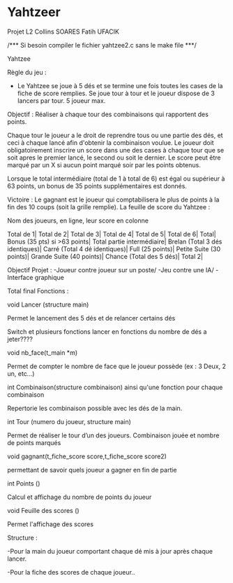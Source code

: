 # Yahtzeer
Projet L2 Collins SOARES Fatih UFACIK

/*** Si besoin compiler le fichier yahtzee2.c sans le make file ***/

Yahtzee

Règle du jeu :

- Le Yahtzee se joue à 5 dés et se termine une fois toutes les cases de la fiche de score remplies.
Se joue tour à tour et le joueur dispose de 3 lancers par tour.
5 joueur max.

Objectif :
Réaliser à chaque tour des combinaisons qui rapportent des points.

Chaque tour le joueur a le droit de reprendre tous ou une partie des dés, et ceci à chaque lancé afin d'obtenir la combinaison voulue. Le joueur doit obligatoirement inscrire un score dans une des cases à chaque tour que se soit apres le premier lancé, le second ou soit le dernier. Le score peut être marqué par un X si aucun point marqué soir par les points obtenus.

Lorsque le total intermédiaire (total de 1 à total de 6) est égal ou supérieur à 63 points, un bonus de 35 points supplémentaires est donnés.

Victoire :
Le gagnant est le joueur qui comptabilisera le plus de points à la fin des 10 coups (soit la grille remplie).
La feuille de score du Yahtzee :

Nom des joueurs, en ligne, leur score en colonne

Total de 1|
Total de 2|
Total de 3|
Total de 4|
Total de 5|
Total de 6|
Total|
Bonus (35 pts) si >63 points|
Total partie intermédiaire|
Brelan (Total 3 dés identiques)|
Carré (Total 4 dé identiques)|
Full (25 points)|
Petite Suite (30 points)|
Grande Suite (40 points)|
Chance (Total des 5 dés)|
Total 2|

Objectif Projet :
-Joueur contre joueur sur un poste/
-Jeu contre une IA/
-Interface graphique

Total final
Fonctions :

void Lancer (structure main)

Permet le lancement des 5 dés et de relancer certains dés

Switch et plusieurs fonctions lancer en fonctions du nombre de dés a jeter???? 

void nb_face(t_main *m)

Permet de compter le nombre de face que le joueur possède (ex : 3 Deux, 2 un, etc...)

int Combinaison(structure combinaison) ainsi qu'une fonction pour chaque combinaison

Repertorie les combinaison possible avec les dés de la main.

int Tour (numero du joueur, structure main)

Permet de réaliser le tour d’un des joueurs. Combinaison jouée et nombre de points marqués

void gagnant(t_fiche_score score,t_fiche_score score2)

permettant de savoir quels joueur a gagner en fin de partie

int Points ()

Calcul et affichage du nombre de points du joueur

void Feuille des scores ()

Permet l'affichage des scores


Structure : 

-Pour la main du joueur comportant chaque dé mis à jour après chaque lancer.

-Pour la fiche des scores de chaque joueur..



